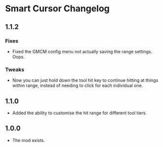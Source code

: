 ﻿# Smart Cursor Changelog

## 1.1.2
### Fixes
* Fixed the GMCM config menu not actually saving the range settings. Oops.
### Tweaks
* Now you can just hold down the tool hit key to continue hitting at things within range, instead of needing to click for each individual one.

## 1.1.0

* Added the ability to customise the hit range for different tool tiers.

## 1.0.0

* The mod exists.
